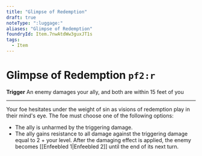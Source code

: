 ```yaml
---
title: "Glimpse of Redemption"
draft: true
noteType: ":luggage:"
aliases: "Glimpse of Redemption"
foundryId: Item.7nwAtdWw3guxJT1s
tags:
  - Item
---
```


# Glimpse of Redemption `pf2:r`

**Trigger** An enemy damages your ally, and both are within 15 feet of you

* * *

Your foe hesitates under the weight of sin as visions of redemption play in their mind's eye. The foe must choose one of the following options:

*   The ally is unharmed by the triggering damage.
*   The ally gains resistance to all damage against the triggering damage equal to 2 + your level. After the damaging effect is applied, the enemy becomes [[Enfeebled 1|Enfeebled 2]] until the end of its next turn.


